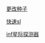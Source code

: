 [更改种子](https://zhenzitou.github.io/evolve/helper)

[快速sl](https://zhenzitou.github.io/evolve/sl)

[inf星际探测器](https://zhenzitou.github.io/evolve/interstellar)
